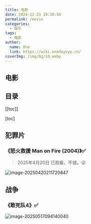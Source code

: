 ```yaml
---
title: 电影
date: 2024-12-23 19:18:56
permalink: /movie
categories:
  - 娱乐
tags:
  - 电影
author:
  name: One
  link: https://wiki.onedayxyy.cn/
coverImg: /img/bg/10.webp
---
```


## 电影

## 目录

[[toc]]

[toc]

## 犯罪片

### 《怒火救援 Man on Fire (2004)》✅

> 2025年4月20日 已观看，不错。😜

![image-20250420211720847](https://img.onedayxyy.cn/images/image-20250420211720847.png)

## 战争

### 《敢死队4》✅

![image-20250517094140040](https://img.onedayxyy.cn/images/image-20250517094140040.png)

